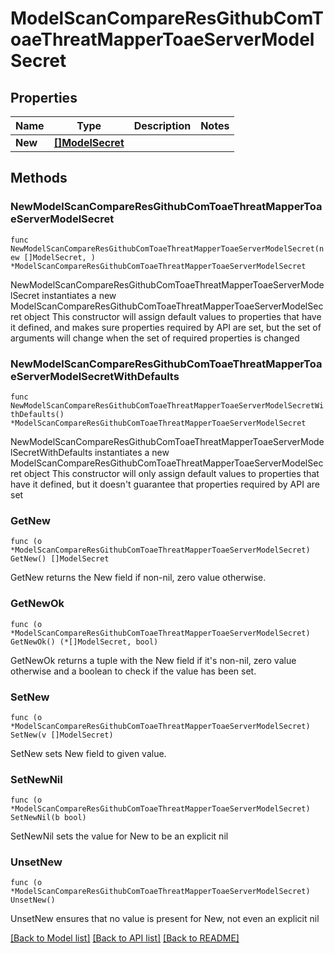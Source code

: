 # ModelScanCompareResGithubComToaeThreatMapperToaeServerModelSecret

## Properties

Name | Type | Description | Notes
------------ | ------------- | ------------- | -------------
**New** | [**[]ModelSecret**](ModelSecret.md) |  | 

## Methods

### NewModelScanCompareResGithubComToaeThreatMapperToaeServerModelSecret

`func NewModelScanCompareResGithubComToaeThreatMapperToaeServerModelSecret(new []ModelSecret, ) *ModelScanCompareResGithubComToaeThreatMapperToaeServerModelSecret`

NewModelScanCompareResGithubComToaeThreatMapperToaeServerModelSecret instantiates a new ModelScanCompareResGithubComToaeThreatMapperToaeServerModelSecret object
This constructor will assign default values to properties that have it defined,
and makes sure properties required by API are set, but the set of arguments
will change when the set of required properties is changed

### NewModelScanCompareResGithubComToaeThreatMapperToaeServerModelSecretWithDefaults

`func NewModelScanCompareResGithubComToaeThreatMapperToaeServerModelSecretWithDefaults() *ModelScanCompareResGithubComToaeThreatMapperToaeServerModelSecret`

NewModelScanCompareResGithubComToaeThreatMapperToaeServerModelSecretWithDefaults instantiates a new ModelScanCompareResGithubComToaeThreatMapperToaeServerModelSecret object
This constructor will only assign default values to properties that have it defined,
but it doesn't guarantee that properties required by API are set

### GetNew

`func (o *ModelScanCompareResGithubComToaeThreatMapperToaeServerModelSecret) GetNew() []ModelSecret`

GetNew returns the New field if non-nil, zero value otherwise.

### GetNewOk

`func (o *ModelScanCompareResGithubComToaeThreatMapperToaeServerModelSecret) GetNewOk() (*[]ModelSecret, bool)`

GetNewOk returns a tuple with the New field if it's non-nil, zero value otherwise
and a boolean to check if the value has been set.

### SetNew

`func (o *ModelScanCompareResGithubComToaeThreatMapperToaeServerModelSecret) SetNew(v []ModelSecret)`

SetNew sets New field to given value.


### SetNewNil

`func (o *ModelScanCompareResGithubComToaeThreatMapperToaeServerModelSecret) SetNewNil(b bool)`

 SetNewNil sets the value for New to be an explicit nil

### UnsetNew
`func (o *ModelScanCompareResGithubComToaeThreatMapperToaeServerModelSecret) UnsetNew()`

UnsetNew ensures that no value is present for New, not even an explicit nil

[[Back to Model list]](../README.md#documentation-for-models) [[Back to API list]](../README.md#documentation-for-api-endpoints) [[Back to README]](../README.md)


